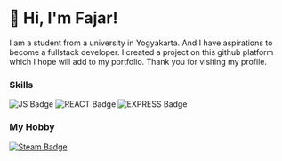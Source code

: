 # 👋 Hi, I'm Fajar!
I am a student from a university in Yogyakarta. And I have aspirations to become a fullstack developer. I created a project on this github platform which I hope will add to my portfolio. Thank you for visiting my profile.
### Skills
![JS Badge](https://img.shields.io/badge/JavaScript-323330?style=for-the-badge&logo=javascript&logoColor=F7DF1E)
![REACT Badge](https://img.shields.io/badge/React-20232A?style=for-the-badge&logo=react&logoColor=61DAFB)
![EXPRESS Badge](https://img.shields.io/badge/Express.js-404D59?style=for-the-badge)
### My Hobby
<a href="https://steamcommunity.com/id/relaxinaja/">
   <img src="https://img.shields.io/badge/Steam-000000?style=for-the-badge&logo=steam&logoColor=white"
    alt="Steam Badge">
</a>
